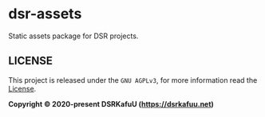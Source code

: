 # dsr-assets

Static assets package for DSR projects.

## LICENSE

This project is released under the `GNU AGPLv3`, for more information read the [License](https://github.com/dsrkafuu/dsr-index/blob/main/LICENSE).

**Copyright © 2020-present DSRKafuU (<https://dsrkafuu.net>)**
